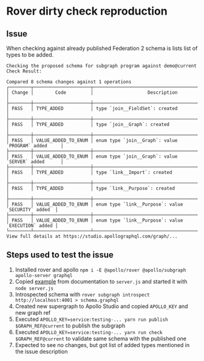 # Rover dirty check reproduction

## Issue

When checking against already published Federation 2 schema is lists list of types to be added.

```
Checking the proposed schema for subgraph program against demo@current
Check Result:

Compared 8 schema changes against 1 operations
┌────────┬─────────────────────┬────────────────────────────────────────────────────┐
│ Change │        Code         │                    Description                     │
├────────┼─────────────────────┼────────────────────────────────────────────────────┤
│ PASS   │ TYPE_ADDED          │ type `join__FieldSet`: created                     │
├────────┼─────────────────────┼────────────────────────────────────────────────────┤
│ PASS   │ TYPE_ADDED          │ type `join__Graph`: created                        │
├────────┼─────────────────────┼────────────────────────────────────────────────────┤
│ PASS   │ VALUE_ADDED_TO_ENUM │ enum type `join__Graph`: value `PROGRAM` added     │
├────────┼─────────────────────┼────────────────────────────────────────────────────┤
│ PASS   │ VALUE_ADDED_TO_ENUM │ enum type `join__Graph`: value `SERVER` added      │
├────────┼─────────────────────┼────────────────────────────────────────────────────┤
│ PASS   │ TYPE_ADDED          │ type `link__Import`: created                       │
├────────┼─────────────────────┼────────────────────────────────────────────────────┤
│ PASS   │ TYPE_ADDED          │ type `link__Purpose`: created                      │
├────────┼─────────────────────┼────────────────────────────────────────────────────┤
│ PASS   │ VALUE_ADDED_TO_ENUM │ enum type `link__Purpose`: value `SECURITY` added  │
├────────┼─────────────────────┼────────────────────────────────────────────────────┤
│ PASS   │ VALUE_ADDED_TO_ENUM │ enum type `link__Purpose`: value `EXECUTION` added │
└────────┴─────────────────────┴────────────────────────────────────────────────────┘
View full details at https://studio.apollographql.com/graph/...
```

## Steps used to test the issue

1. Installed rover and apollo `npm i -E @apollo/rover @apollo/subgraph apollo-server graphql`
2. Copied [example](https://www.apollographql.com/docs/federation/v1/subgraphs#combined-example) from documentation to `server.js` and started it with `node server.js`
3. Introspected schema with `rover subgraph introspect http://localhost:4001 > schema.graphql`
4. Created new supergraph to Apollo Studio and copied `APOLLO_KEY` and new graph ref
5. Executed `APOLLO_KEY=service:testing-... yarn run publish $GRAPH_REF@current` to publish the subgraph
6. Executed `APOLLO_KEY=service:testing-... yarn run check $GRAPH_REF@current` to validate same schema with the published one
7. Expected to see no changes, but got list of added types mentioned in the issue description
